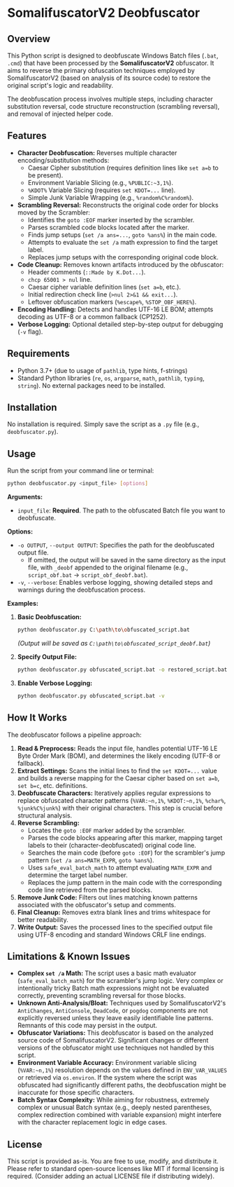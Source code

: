 # SomalifuscatorV2 Deobfuscator

## Overview

This Python script is designed to deobfuscate Windows Batch files (`.bat`, `.cmd`) that have been processed by the **SomalifuscatorV2** obfuscator. It aims to reverse the primary obfuscation techniques employed by SomalifuscatorV2 (based on analysis of its source code) to restore the original script's logic and readability.

The deobfuscation process involves multiple steps, including character substitution reversal, code structure reconstruction (scrambling reversal), and removal of injected helper code.

## Features

*   **Character Deobfuscation:** Reverses multiple character encoding/substitution methods:
    *   Caesar Cipher substitution (requires definition lines like `set a=b` to be present).
    *   Environment Variable Slicing (e.g., `%PUBLIC:~3,1%`).
    *   `%KDOT%` Variable Slicing (requires `set KDOT=...` line).
    *   Simple Junk Variable Wrapping (e.g., `%random%C%random%`).
*   **Scrambling Reversal:** Reconstructs the original code order for blocks moved by the Scrambler:
    *   Identifies the `goto :EOF` marker inserted by the scrambler.
    *   Parses scrambled code blocks located after the marker.
    *   Finds jump setups (`set /a ans=...`, `goto %ans%`) in the main code.
    *   Attempts to evaluate the `set /a` math expression to find the target label.
    *   Replaces jump setups with the corresponding original code block.
*   **Code Cleanup:** Removes known artifacts introduced by the obfuscator:
    *   Header comments (`::Made by K.Dot...`).
    *   `chcp 65001 > nul` line.
    *   Caesar cipher variable definition lines (`set a=b`, etc.).
    *   Initial redirection check line (`>nul 2>&1 && exit...`).
    *   Leftover obfuscation markers (`%escape%`, `%STOP_OBF_HERE%`).
*   **Encoding Handling:** Detects and handles UTF-16 LE BOM; attempts decoding as UTF-8 or a common fallback (CP1252).
*   **Verbose Logging:** Optional detailed step-by-step output for debugging (`-v` flag).

## Requirements

*   Python 3.7+ (due to usage of `pathlib`, type hints, f-strings)
*   Standard Python libraries (`re`, `os`, `argparse`, `math`, `pathlib`, `typing`, `string`). No external packages need to be installed.

## Installation

No installation is required. Simply save the script as a `.py` file (e.g., `deobfuscator.py`).

## Usage

Run the script from your command line or terminal:

```bash
python deobfuscator.py <input_file> [options]
```

**Arguments:**

*   `input_file`: **Required**. The path to the obfuscated Batch file you want to deobfuscate.

**Options:**

*   `-o OUTPUT`, `--output OUTPUT`: Specifies the path for the deobfuscated output file.
    *   If omitted, the output will be saved in the same directory as the input file, with `_deobf` appended to the original filename (e.g., `script_obf.bat` -> `script_obf_deobf.bat`).
*   `-v`, `--verbose`: Enables verbose logging, showing detailed steps and warnings during the deobfuscation process.

**Examples:**

1.  **Basic Deobfuscation:**
    ```bash
    python deobfuscator.py C:\path\to\obfuscated_script.bat
    ```
    *(Output will be saved as `C:\path\to\obfuscated_script_deobf.bat`)*

2.  **Specify Output File:**
    ```bash
    python deobfuscator.py obfuscated_script.bat -o restored_script.bat
    ```

3.  **Enable Verbose Logging:**
    ```bash
    python deobfuscator.py obfuscated_script.bat -v
    ```

## How It Works

The deobfuscator follows a pipeline approach:

1.  **Read & Preprocess:** Reads the input file, handles potential UTF-16 LE Byte Order Mark (BOM), and determines the likely encoding (UTF-8 or fallback).
2.  **Extract Settings:** Scans the initial lines to find the `set KDOT=...` value and builds a reverse mapping for the Caesar cipher based on `set a=b`, `set b=c`, etc. definitions.
3.  **Deobfuscate Characters:** Iteratively applies regular expressions to replace obfuscated character patterns (`%VAR:~n,1%`, `%KDOT:~n,1%`, `%char%`, `%junk%C%junk%`) with their original characters. This step is crucial before structural analysis.
4.  **Reverse Scrambling:**
    *   Locates the `goto :EOF` marker added by the scrambler.
    *   Parses the code blocks appearing after this marker, mapping target labels to their (character-deobfuscated) original code line.
    *   Searches the main code (before `goto :EOF`) for the scrambler's jump pattern (`set /a ans=MATH_EXPR`, `goto %ans%`).
    *   Uses `safe_eval_batch_math` to attempt evaluating `MATH_EXPR` and determine the target label number.
    *   Replaces the jump pattern in the main code with the corresponding code line retrieved from the parsed blocks.
5.  **Remove Junk Code:** Filters out lines matching known patterns associated with the obfuscator's setup and comments.
6.  **Final Cleanup:** Removes extra blank lines and trims whitespace for better readability.
7.  **Write Output:** Saves the processed lines to the specified output file using UTF-8 encoding and standard Windows CRLF line endings.

## Limitations & Known Issues

*   **Complex `set /a` Math:** The script uses a basic math evaluator (`safe_eval_batch_math`) for the scrambler's jump logic. Very complex or intentionally tricky Batch math expressions might not be evaluated correctly, preventing scrambling reversal for those blocks.
*   **Unknown Anti-Analysis/Bloat:** Techniques used by SomalifuscatorV2's `AntiChanges`, `AntiConsole`, `DeadCode`, or `pogdog` components are not explicitly reversed unless they leave easily identifiable line patterns. Remnants of this code may persist in the output.
*   **Obfuscator Variations:** This deobfuscator is based on the analyzed source code of SomalifuscatorV2. Significant changes or different versions of the obfuscator might use techniques not handled by this script.
*   **Environment Variable Accuracy:** Environment variable slicing (`%VAR:~n,1%`) resolution depends on the values defined in `ENV_VAR_VALUES` or retrieved via `os.environ`. If the system where the script was obfuscated had significantly different paths, the deobfuscation might be inaccurate for those specific characters.
*   **Batch Syntax Complexity:** While aiming for robustness, extremely complex or unusual Batch syntax (e.g., deeply nested parentheses, complex redirection combined with variable expansion) might interfere with the character replacement logic in edge cases.

## License

This script is provided as-is. You are free to use, modify, and distribute it. Please refer to standard open-source licenses like MIT if formal licensing is required. (Consider adding an actual LICENSE file if distributing widely).
```
